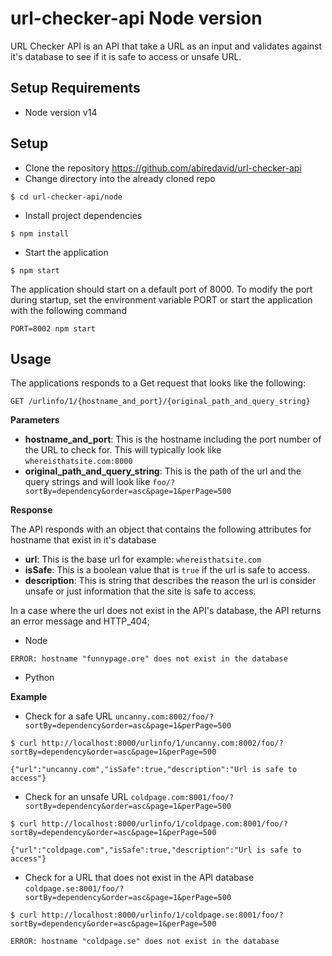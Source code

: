 # url-checker-api Node version

URL Checker API is an API that take a URL as an input and validates against it's database to see if it is safe to access or unsafe URL.

## Setup Requirements
- Node version v14
## Setup

- Clone the repository https://github.com/abiredavid/url-checker-api
- Change directory into the already cloned repo
```
$ cd url-checker-api/node
```
- Install project dependencies
```
$ npm install
```
- Start the application
```
$ npm start
```
The application should start on a default port of 8000. To modify the port during startup, set the environment variable PORT or start the application with the following command
```
PORT=8002 npm start
```

## Usage
The applications responds to a Get request that looks like the following:
```
GET /urlinfo/1/{hostname_and_port}/{original_path_and_query_string}
```
**Parameters**
- **hostname_and_port**: This is the hostname including the port number of the URL to check for. This will typically look like `whereisthatsite.com:8000`
- **original_path_and_query_string**: This is the path of the url and the query strings and will look like `foo/?sortBy=dependency&order=asc&page=1&perPage=500`

**Response**

The API responds with an object that contains the following attributes for hostname that exist in it's database
- **url**: This is the base url for example: `whereisthatsite.com`
- **isSafe**: This is a boolean value that is `true` if the url is safe to access.
- **description**: This is string that describes the reason the url is consider unsafe or just information that the site is safe to access.

In a case where the url does not exist in the API's database, the API returns an error message and HTTP_404;

- Node
```
ERROR: hostname "funnypage.ore" does not exist in the database
```

- Python

**Example**
- Check for a safe URL `uncanny.com:8002/foo/?sortBy=dependency&order=asc&page=1&perPage=500` 
```
$ curl http://localhost:8000/urlinfo/1/uncanny.com:8002/foo/?sortBy=dependency&order=asc&page=1&perPage=500

{"url":"uncanny.com","isSafe":true,"description":"Url is safe to access"}
```
- Check for an unsafe URL `coldpage.com:8001/foo/?sortBy=dependency&order=asc&page=1&perPage=500`
```
$ curl http://localhost:8000/urlinfo/1/coldpage.com:8001/foo/?sortBy=dependency&order=asc&page=1&perPage=500

{"url":"coldpage.com","isSafe":true,"description":"Url is safe to access"}
```
- Check for a URL that does not exist in the API database `coldpage.se:8001/foo/?sortBy=dependency&order=asc&page=1&perPage=500`
```
$ curl http://localhost:8000/urlinfo/1/coldpage.se:8001/foo/?sortBy=dependency&order=asc&page=1&perPage=500

ERROR: hostname "coldpage.se" does not exist in the database
```
